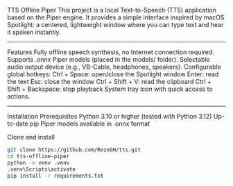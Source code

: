 TTS Offline Piper
This project is a local Text-to-Speech (TTS) application based on the Piper engine.
It provides a simple interface inspired by macOS Spotlight: a centered, lightweight window where you can type text and hear it spoken instantly.

---

Features
Fully offline speech synthesis, no Internet connection required.
Supports .onnx Piper models (placed in the models/ folder).
Selectable audio output device (e.g., VB-Cable, headphones, speakers).
Configurable global hotkeys:
Ctrl + Space: open/close the Spotlight window
Enter: read the text
Esc: close the window
Ctrl + Shift + V: read the clipboard
Ctrl + Shift + Backspace: stop playback
System tray icon with quick access to actions.

---

Installation
Prerequisites
Python 3.10 or higher (tested with Python 3.12)
Up-to-date pip
Piper models available in .onnx format

Clone and install
```bash
git clone https://github.com/RezeGH/tts.git
cd tts-offline-piper
python -m venv .venv
.venv\Scripts\activate
pip install -r requirements.txt
